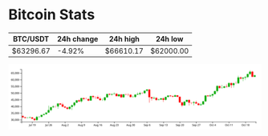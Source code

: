 # Bitcoin Stats

BTC/USDT|24h change|24h high|24h low|
|---|---|---|---|
|$63296.67|-4.92%|$66610.17|$62000.00|

<img src="./chart.svg">
